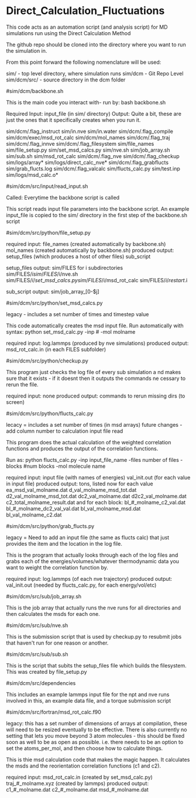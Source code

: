 # Direct\_Calculation\_Fluctuations

This code acts as an automation script (and analysis script) for MD simulations run using the Direct Calculation Method

The github repo should be cloned into the directory where you want to run the simulation in.

From this point forward the following nomenclature will be used:

sim/ - top level directory, where simulation runs
sim/dcm - Git Repo Level
sim/dcm/src/ - source directory in the dcm folder



#sim/dcm/backbone.sh

This is the main code you interact with-
run by: bash backbone.sh

Required Input: input\_file (in sim/ directory)
Output: Quite a bit, these are just the ones that it specifically creates when you run it.

sim/dcm/.flag\_instruct
sim/in.nve
sim/in.water
sim/dcm/.flag\_compile
sim/dcm/exec/msd\_rot\_calc
sim/dcm/mol\_names
sim/dcm/.flag\_traj
sim/dcm/.flag\_innve
sim/dcm/.flag\_filesystem
sim/file\_names
sim/file\_setup.py
sim/set\_msd\_calcs.py
sim/nve.sh
sim/job\_array.sh
sim/sub.sh
sim/msd\_rot\_calc
sim/dcm/.flag\_nve
sim/dcm/.flag\_checkup
sim/logs/array\*
sim/logs/direct\_calc\_nve\*
sim/dcm/.flag\_grabflucts
sim/grab\_flucts.log
sim/dcm/.flag\_valcalc
sim/flucts\_calc.py
sim/test.inp
sim/logs/msd\_calc.o\*

#sim/dcm/src/input/read\_input.sh

Called: Everytime the backbone script is called

This script reads input file parameters into the backbone script. An example input\_file is copied to the sim/ directory in the first step of the backbone.sh script

#sim/dcm/src/python/file\_setup.py

required input: file\_names (created automatically by backbone.sh)
        mol\_names (created automatically by backbone.sh)
produced output: setup\_files (which produces a host of other files)
         sub\_script

setup\_files output:
sim/FILES
for i subdirectories
sim/FILES/$i
sim/FILES/$i/nve.sh
sim/FILES/$i/set\_msd\_calcs.py
sim/FILES/$i/msd\_rot\_calc
sim/FILES/$i/restart.$i

sub\_script output:
sim/job\_array\_[0-$j]


#sim/dcm/src/python/set\_msd\_calcs.py

legacy - includes a set number of times and timestep value

This code automatically creates the msd input file.
Run automatically with syntax: python set\_msd\_calc.py -inp # -mol molname

required input: log.lammps (produced by nve simulations)
produced output: msd\_rot\_calc.in (in each FILES subfolder)

#sim/dcm/src/python/checkup.py

This program just checks the log file of every sub simulation a
nd makes sure that it exists - if it doesnt then it outputs the commands ne
cessary to rerun the file.

required input: none
produced output: commands to rerun missing dirs (to screen)


#sim/dcm/src/python/flucts\_calc.py

lecacy = includes a set number of times (in msd arrays)
future changes - add column number to calculation input file read

This program does the actual calculation of the weighted correlation functions and produces the output of the correlation functions.

Run as: python flucts\_calc.py -inp input\_file\_name -files number of files -blocks #num blocks -mol molecule name

required input: input file (with names of energies)
                val\_init.out (for each value in input file)
produced output: tons, listed now for each value
    ea\_msd\_val\_molname.dat 
    d\_val\_molname\_msd\_tot.dat
    d2\_val\_molname\_msd\_tot.dat
    dc2\_val\_molname.dat
    d2c2\_val\_molname.dat
    c2\_total\_molname\_result.dat
    and for each block:
        bl\_\#\_molname\_c2\_val.dat
        bl\_\#\_molname\_dc2\_val\_val.dat
        bl\_val\_molname\_msd.dat
        bl\_val\_molname\_c2.dat

#sim/dcm/src/python/grab\_flucts.py

legacy = Need to add an input file (the same as flucts calc) that just provides the item and the location in the log file.

This is the program that actually looks through each of the log files and grabs each of the energies/volumes/whatever thermodynamic data you want to weight the correlation function by.

required input: log.lammps (of each nve trajectory)
produced output: val\_init.out (needed by flucts\_calc.py, for each energy/vol/etc)

#sim/dcm/src/sub/job\_array.sh

This is the job array that actually runs the nve runs for all directories and then calculates the msds for each one.

#sim/dcm/src/sub/nve.sh

This is the submission script that is used by checkup.py to resubmit jobs that haven't run for one reason or another.

#sim/dcm/src/sub/sub.sh

This is the script that subits the setup\_files file which builds the filesystem. This was created by file\_setup.py

#sim/dcm/src/dependencies

This includes an example lammps input file for the npt and nve runs involved in this, an example data file, and a torque submission script

#sim/dcm/src/fortran/msd\_rot\_calc.f90

legacy: this has a set number of dimensions of arrays at compilation, these will need to be resized eventually to be effective.
        There is also currently no setting that lets you move beyond 3 atom molecules - this should be fixed soon as well to be as open as possible. i.e. there needs to be an option to set the atoms\_per\_mol, and then choose how to calculate things.


This is thie msd calculation code that makes the magic happen. It calculates the msds and the reorientation correlation functions (c1 and c2).

required input: msd\_rot\_calc.in (created by set\_msd\_calc.py)
                traj\_#\_molname.xyz (created by lammps)
produced output: c1\_\#\_molname.dat
                 c2\_\#\_molname.dat
                 msd\_\#\_molname.dat
